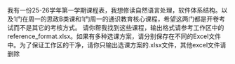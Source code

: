 我有一份25-26学年第一学期课程表，我想修读自然语言处理，软件体系结构。以及1门在周一的思政B类课和1门周一的通识教育核心课程，希望这两门都是开卷考试而不是其它的考核方式。
请你帮我找到这些课程，输出格式请参考工作区中的reference_format.xlsx。如果有多种选课方案，请分别保存在不同的Excel文件中。为了保证工作区的干净，请你只输出选课方案的.xlsx文件，其他excel文件请删除
